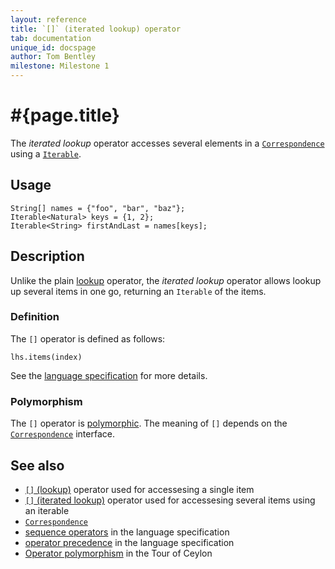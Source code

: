 ```yaml
---
layout: reference
title: `[]` (iterated lookup) operator
tab: documentation
unique_id: docspage
author: Tom Bentley
milestone: Milestone 1
---
```


# #{page.title}

The *iterated lookup* operator accesses several elements in a 
[`Correspondence`](../../ceylon.language/Correspondence) 
using a 
[`Iterable`](../../ceylon.language/Iterable).

## Usage 

    String[] names = {"foo", "bar", "baz"};
    Iterable<Natural> keys = {1, 2};
    Iterable<String> firstAndLast = names[keys];

## Description

Unlike the plain [lookup](../lookup) operator, the *iterated lookup* operator
allows lookup up several items in one go, returning an `Iterable` of the items.

### Definition

The `[]` operator is defined as follows:

    lhs.items(index)

See the [language specification](#{site.urls.spec}#listmap) for 
more details.

### Polymorphism

The `[]` operator is [polymorphic](/documentation/reference/operator/operator-polymorphism). 
The meaning of `[]` depends on the 
[`Correspondence`](../../ceylon.language/Correspondence) 
interface.

## See also

* [`[]` (lookup)](../lookup) operator used for accessesing a single item
* [`[]` (iterated lookup)](../iterated-lookup) operator used for accessesing several items using an iterable
* [`Correspondence`](../../ceylon.language/Correspondence)
* [sequence operators](#{site.urls.spec}#listmap) in the 
  language specification
* [operator precedence](#{site.urls.spec}#operatorprecedence) in the 
  language specification
* [Operator polymorphism](/documentation/tour/language-module/#operator_polymorphism) 
  in the Tour of Ceylon

